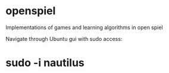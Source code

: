 # openspiel
Implementations of games and learning algorithms in open spiel

Navigate through Ubuntu gui with sudo access:

# sudo -i nautilus
